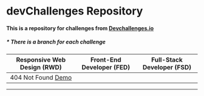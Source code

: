 # devChallenges Repository

#### This is a repository for challenges from <a href="http://devchallenges.io" target="_blank">Devchallenges.io</a>
##### * There is a branch for each challenge

| Responsive Web Design (RWD) | Front-End Developer (FED)  | Full-Stack Developer (FSD) |
| :------------: | :---------------: | :-----:|
| 404 Not Found <a href="https://bgasser10.github.io/devChallenges/" target="_blank">Demo</a> |              |            |            |

------------
